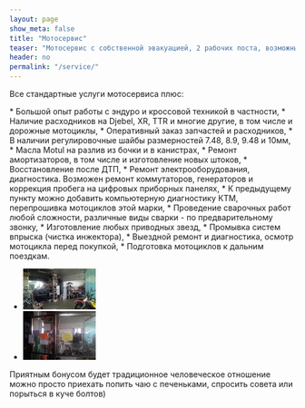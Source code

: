 ```yaml
---
layout: page
show_meta: false
title: "Мотосервис"
teaser: "Мотосервис с собственной эвакуацией, 2 рабочих поста, возможны мелкие токарные работы."
header: no
permalink: "/service/"
---
```

Все стандартные услуги мотосервиса плюс:
<div markdown="1">
* Большой опыт работы с эндуро и кроссовой техникой в частности,
* Наличие расходников на Djebel, XR, TTR и многие другие, в том числе и дорожные мотоциклы,
* Оперативный заказ запчастей и расходников,
* В наличии регулировочные шайбы размерностей 7.48, 8.9, 9.48 и 10мм,
* Масла Motul на разлив из бочки и в канистрах,
* Ремонт амортизаторов, в том числе и изготовление новых штоков,
* Восстановление после ДТП,
* Ремонт электрооборудования, диагностика. Возможен ремонт коммутаторов, генераторов и коррекция пробега на цифровых приборных панелях,
* К предыдущему пункту можно добавить компьютерную диагностику КТМ, перепрошивка мотоциклов этой марки,
* Проведение сварочных работ любой сложности, различные виды сварки - по предварительному звонку,
* Изготовление любых приводных звезд,
* Промывка систем впрыска (чистка инжектора),
* Выездной ремонт и диагностика, осмотр мотоцикла перед покупкой,
* Подготовка мотоциклов к дальним поездкам.
</div>
<ul class="clearing-thumbs small-block-grid-3" data-clearing>
  <li><a href="../images/P_20150718_105446.jpg"><img data-caption="Сервис" src="../images/P_20150718_105446_t.jpg"></a></li>
  <li><a href="../images/P_20150718_105354.jpg"><img data-caption="Сервис" src="../images/P_20150718_105354_t.jpg"></a></li>  
</ul>
Приятным бонусом будет традиционное человеческое отношение можно просто приехать попить чаю с печеньками, спросить совета или порыться в куче болтов)